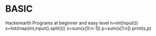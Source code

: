 # BASIC
Hackerearth Programs at beginner and easy level
n=int(input())
x=list(map(int,input().split())) 
s=sum(x[0:n-1])
p=sum(x[1:n])
print(s,p)



